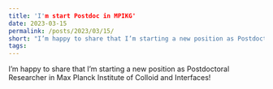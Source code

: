 ```yaml
---
title: 'I'm start Postdoc in MPIKG'
date: 2023-03-15
permalink: /posts/2023/03/15/
short: "I’m happy to share that I’m starting a new position as Postdoctoral Researcher in Max Planck Institute of Colloid and Interfaces!"
tags:
---
```


I’m happy to share that I’m starting a new position as Postdoctoral Researcher in Max Planck Institute of Colloid and Interfaces!